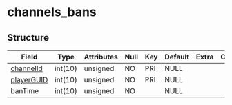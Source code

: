 # channels\_bans

## Structure

| Field                              | Type    | Attributes | Null | Key | Default | Extra | Comment |
|------------------------------------|---------|------------|------|-----|---------|-------|---------|
| [channelId](channels.md#channelid) | int(10) | unsigned   | NO   | PRI | NULL    |       |         |
| [playerGUID](characters.md#guid)   | int(10) | unsigned   | NO   | PRI | NULL    |       |         |
| banTime                            | int(10) | unsigned   | NO   |     | NULL    |       |         |
